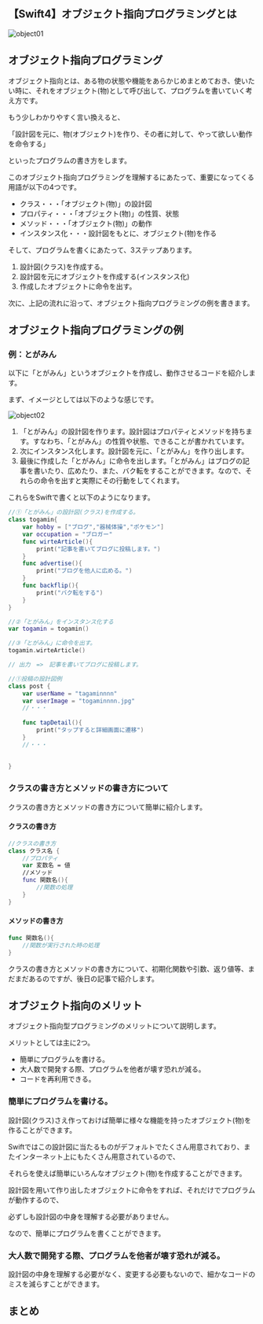 ## 【Swift4】オブジェクト指向プログラミングとは

![object01](/Users/togamiyuki/Desktop/Swift/ObjectOriented/images/object01.jpg)

<h2>オブジェクト指向プログラミング</h2>

オブジェクト指向とは、ある物の状態や機能をあらかじめまとめておき、使いたい時に、それをオブジェクト(物)として呼び出して、プログラムを書いていく考え方です。



もう少しわかりやすく言い換えると、

「設計図を元に、物(オブジェクト)を作り、その者に対して、やって欲しい動作を命令する」

といったプログラムの書き方をします。



このオブジェクト指向プログラミングを理解するにあたって、重要になってくる用語が以下の4つです。

- クラス・・・「オブジェクト(物)」の設計図
- プロパティ・・・「オブジェクト(物)」の性質、状態
- メソッド・・・「オブジェクト(物)」の動作
- インスタンス化・・・設計図をもとに、オブジェクト(物)を作る

そして、プログラムを書くにあたって、3ステップあります。

1. 設計図(クラス)を作成する。
2. 設計図を元にオブジェクトを作成する(インスタンス化)
3. 作成したオブジェクトに命令を出す。

次に、上記の流れに沿って、オブジェクト指向プログラミングの例を書きます。

<h2>オブジェクト指向プログラミングの例</h2>

<h3>例：とがみん</h3>

以下に「とがみん」というオブジェクトを作成し、動作させるコードを紹介します。

まず、イメージとしては以下のような感じです。

![object02](/Users/togamiyuki/Desktop/Swift/ObjectOriented/images/object02.png)



1. 「とがみん」の設計図を作ります。設計図はプロパティとメソッドを持ちます。すなわち、「とがみん」の性質や状態、できることが書かれています。
2. 次にインスタンス化します。設計図を元に、「とがみん」を作り出します。
3. 最後に作成した「とがみん」に命令を出します。「とがみん」はブログの記事を書いたり、広めたり、また、バク転をすることができます。なので、それらの命令を出すと実際にその行動をしてくれます。

これらをSwiftで書くと以下のようになります。

```swift
//①「とがみん」の設計図(クラス)を作成する。
class togamin{
	var hobby = ["ブログ","器械体操","ポケモン"]
    var occupation = "ブロガー"
    func wirteArticle(){
    	print("記事を書いてブログに投稿します。")
    }
    func advertise(){
        print("ブログを他人に広める。")
    }
    func backflip(){
        print("バク転をする")
    }
}

//②「とがみん」をインスタンス化する
var togamin = togamin()

//③「とがみん」に命令を出す。
togamin.wirteArticle()

// 出力　=>　記事を書いてブログに投稿します。
```



```swift
//①投稿の設計図例
class post {
    var userName = "tagaminnnn"
    var userImage = "togaminnnn.jpg"
    //・・・
    
    func tapDetail(){
    	print("タップすると詳細画面に遷移")
    }
    //・・・
    
    
}
```

<h3>クラスの書き方とメソッドの書き方について</h3>

クラスの書き方とメソッドの書き方について簡単に紹介します。

<h4>クラスの書き方</h4>

```swift
//クラスの書き方
class クラス名 {
    //プロパティ
    var 変数名 = 値
    //メソッド
    func 関数名(){
        //関数の処理
    }
}
```

<h4>メソッドの書き方</h4>

```swift
func 関数名(){
    //関数が実行された時の処理
}
```

クラスの書き方とメソッドの書き方について、初期化関数や引数、返り値等、まだまだあるのですが、後日の記事で紹介します。

<h2>オブジェクト指向のメリット</h2>

オブジェクト指向型プログラミングのメリットについて説明します。

メリットとしては主に2つ。

- 簡単にプログラムを書ける。
- 大人数で開発する際、プログラムを他者が壊す恐れが減る。
- コードを再利用できる。

<h3>簡単にプログラムを書ける。</h3>

設計図(クラス)さえ作っておけば簡単に様々な機能を持ったオブジェクト(物)を作ることができます。

Swiftではこの設計図に当たるものがデフォルトでたくさん用意されており、またインターネット上にもたくさん用意されているので、

それらを使えば簡単にいろんなオブジェクト(物)を作成することができます。

設計図を用いて作り出したオブジェクトに命令をすれば、それだけでプログラムが動作するので、

必ずしも設計図の中身を理解する必要がありません。

なので、簡単にプログラムを書くことができます。

<h3>大人数で開発する際、プログラムを他者が壊す恐れが減る。</h3>

設計図の中身を理解する必要がなく、変更する必要もないので、細かなコードのミスを減らすことができます。

<h2>まとめ</h2>

